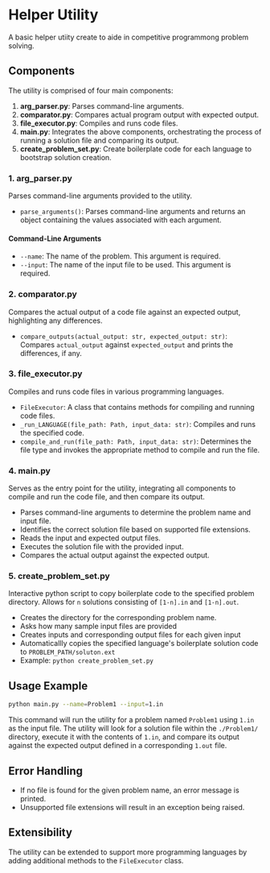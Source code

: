 # Helper Utility

A basic helper utiity create to aide in competitive programmong problem solving.

## Components

The utility is comprised of four main components:

1. **arg_parser.py**: Parses command-line arguments.
2. **comparator.py**: Compares actual program output with expected output.
3. **file_executor.py**: Compiles and runs code files.
4. **main.py**: Integrates the above components, orchestrating the process of running a solution file and comparing its output.
5. **create_problem_set.py**: Create boilerplate code for each language to bootstrap solution creation.

### 1. arg_parser.py

Parses command-line arguments provided to the utility.

- `parse_arguments()`: Parses command-line arguments and returns an object containing the values associated with each argument.

#### Command-Line Arguments

- `--name`: The name of the problem. This argument is required.
- `--input`: The name of the input file to be used. This argument is required.

### 2. comparator.py

Compares the actual output of a code file against an expected output, highlighting any differences.

- `compare_outputs(actual_output: str, expected_output: str)`: Compares `actual_output` against `expected_output` and prints the differences, if any.

### 3. file_executor.py

Compiles and runs code files in various programming languages.

- `FileExecutor`: A class that contains methods for compiling and running code files.
- `_run_LANGUAGE(file_path: Path, input_data: str)`: Compiles and runs the specified code.
- `compile_and_run(file_path: Path, input_data: str)`: Determines the file type and invokes the appropriate method to compile and run the file.

### 4. main.py

Serves as the entry point for the utility, integrating all components to compile and run the code file, and then compare its output.

- Parses command-line arguments to determine the problem name and input file.
- Identifies the correct solution file based on supported file extensions.
- Reads the input and expected output files.
- Executes the solution file with the provided input.
- Compares the actual output against the expected output.

### 5. create_problem_set.py

Interactive python script to copy boilerplate code to the specified problem directory. Allows for `n` solutions consisting of `[1-n].in` and `[1-n].out`.

- Creates the directory for the corresponding problem name.
- Asks how many sample input files are provided
- Creates inputs and corresponding output files for each given input
- Automaticallly copies the specified language's boilerplate solution code to `PROBLEM_PATH/soluton.ext`
- Example: `python create_problem_set.py`

## Usage Example

```sh
python main.py --name=Problem1 --input=1.in
```

This command will run the utility for a problem named `Problem1` using `1.in` as the input file. The utility will look for a solution file within the `./Problem1/` directory, execute it with the contents of `1.in`, and compare its output against the expected output defined in a corresponding `1.out` file.

## Error Handling

- If no file is found for the given problem name, an error message is printed.
- Unsupported file extensions will result in an exception being raised.

## Extensibility

The utility can be extended to support more programming languages by adding additional methods to the `FileExecutor` class.
